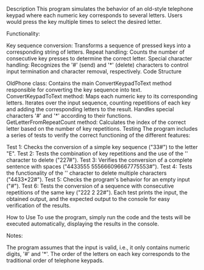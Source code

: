 

Description
This program simulates the behavior of an old-style telephone keypad where each numeric key corresponds to several letters. Users would press the key multiple times to select the desired letter.

Functionality:

Key sequence conversion: Transforms a sequence of pressed keys into a corresponding string of letters.
Repeat handling: Counts the number of consecutive key presses to determine the correct letter.
Special character handling: Recognizes the '#' (send) and '*' (delete) characters to control input termination and character removal, respectively.
Code Structure

OldPhone class: Contains the main ConvertKeypadToText method responsible for converting the key sequence into text.
ConvertKeypadToText method:
Maps each numeric key to its corresponding letters.
Iterates over the input sequence, counting repetitions of each key and adding the corresponding letters to the result.
Handles special characters '#' and '*' according to their functions.
GetLetterFromRepeatCount method: Calculates the index of the correct letter based on the number of key repetitions.
Testing
The program includes a series of tests to verify the correct functioning of the different features:

Test 1: Checks the conversion of a simple key sequence ("33#") to the letter "E".
Test 2: Tests the combination of key repetitions and the use of the '' character to delete ("227#").
Test 3: Verifies the conversion of a complete sentence with spaces ("4433555 555666096667775553#").
Test 4: Tests the functionality of the '' character to delete multiple characters ("4433*22#").
Test 5: Checks the program's behavior for an empty input ("#").
Test 6: Tests the conversion of a sequence with consecutive repetitions of the same key ("222 2 22#").
Each test prints the input, the obtained output, and the expected output to the console for easy verification of the results.

How to Use
To use the program, simply run the code and the tests will be executed automatically, displaying the results in the console.

Notes:

The program assumes that the input is valid, i.e., it only contains numeric digits, '#' and '*'.
The order of the letters on each key corresponds to the traditional order of telephone keypads.
